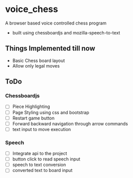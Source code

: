 # voice_chess
A browser based voice controlled chess program
* built using chessboardjs and mozilla-speech-to-text

## Things Implemented till now
* Basic Chess board layout
* Allow only legal moves

## ToDo
### Chessboardjs
- [ ] Piece Highlighting 
- [ ] Page Styling using css and bootstrap
- [ ] Restart game button
- [ ] Forward backward navigation through arrow commands
- [ ] text input to move execution

### Speech
- [ ] Integrate api to the project
- [ ] button click to read speech input
- [ ] speech to text conversion
- [ ] converted text to board input